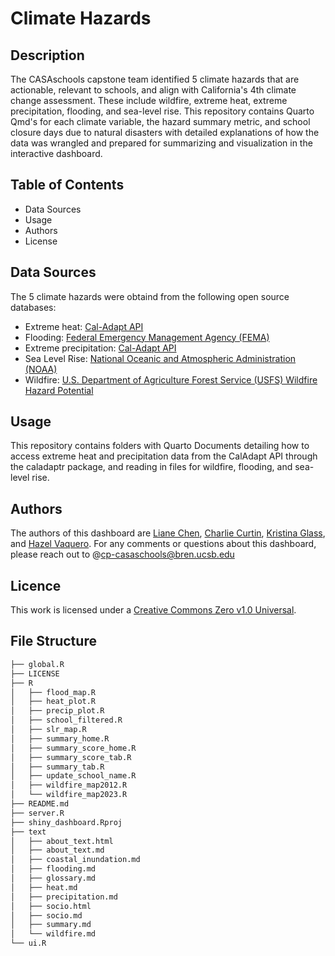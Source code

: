 # Climate Hazards

## Description
The CASAschools capstone team identified 5 climate hazards that are actionable, relevant to schools, and align with California's 4th climate change assessment. These include wildfire, extreme heat, extreme precipitation, flooding, and sea-level rise. This repository contains Quarto Qmd's for each climate variable, the hazard summary metric, and school closure days due to natural disasters with detailed explanations of how the data was wrangled and prepared for summarizing and visualization in the interactive dashboard. 

## Table of Contents
- Data Sources
- Usage
- Authors
- License
  
## Data Sources
The 5 climate hazards were obtaind from the following open source databases:
- Extreme heat: [Cal-Adapt API](https://github.com/berkeley-gif/caladapt-docs)
- Flooding: [Federal Emergency Management Agency (FEMA)](https://hazards-fema.maps.arcgis.com/apps/webappviewer/index.html?id=8b0adb51996444d4879338b5529aa9cd)
- Extreme precipitation: [Cal-Adapt API](https://github.com/berkeley-gif/caladapt-docs)
- Sea Level Rise: [National Oceanic and Atmospheric Administration (NOAA)](https://www.climate.gov/maps-data/dataset/sea-level-rise-map-viewer)
- Wildfire: [U.S. Department of Agriculture Forest Service (USFS) Wildfire Hazard Potential](https://www.firelab.org/project/wildfire-hazard-potential)


## Usage

This repository contains folders with Quarto Documents detailing how to access extreme heat and precipitation data from the CalAdapt API through the caladaptr package, and reading in files for wildfire, flooding, and sea-level rise.
 
## Authors 
The authors of this dashboard are [Liane Chen](https://github.com/lchenhub), [Charlie Curtin](https://github.com/charliecurtin1), [Kristina Glass](https://github.com/kristinaglass), and [Hazel Vaquero](https://github.com/hazelvaq). For any comments or questions about this dashboard, please reach out to @cp-casaschools@bren.ucsb.edu

## Licence
This work is licensed under a [Creative Commons Zero v1.0 Universal](https://creativecommons.org/publicdomain/zero/1.0/deed.en).

## File Structure
```bash
├── global.R
├── LICENSE
├── R
│   ├── flood_map.R
│   ├── heat_plot.R
│   ├── precip_plot.R
│   ├── school_filtered.R
│   ├── slr_map.R
│   ├── summary_home.R
│   ├── summary_score_home.R
│   ├── summary_score_tab.R
│   ├── summary_tab.R
│   ├── update_school_name.R
│   ├── wildfire_map2012.R
│   └── wildfire_map2023.R
├── README.md
├── server.R
├── shiny_dashboard.Rproj
├── text
│   ├── about_text.html
│   ├── about_text.md
│   ├── coastal_inundation.md
│   ├── flooding.md
│   ├── glossary.md
│   ├── heat.md
│   ├── precipitation.md
│   ├── socio.html
│   ├── socio.md
│   ├── summary.md
│   └── wildfire.md
└── ui.R
```


